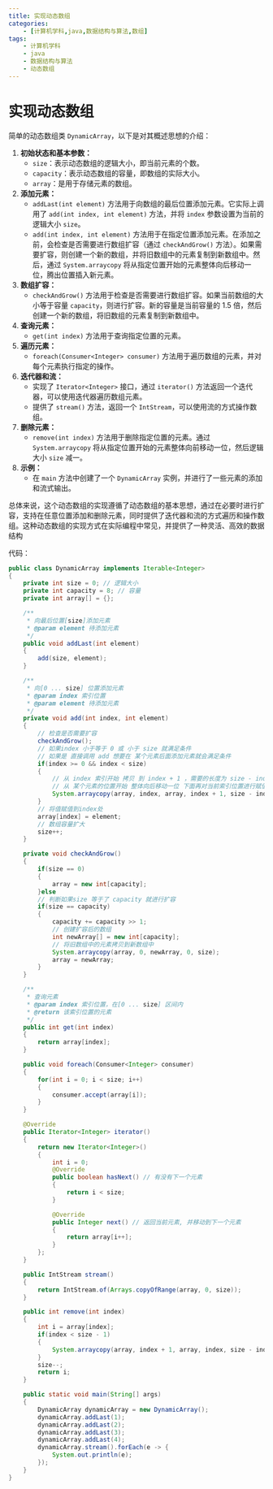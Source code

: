 ```yaml
---
title: 实现动态数组
categories:
    - [计算机学科,java,数据结构与算法,数组]
tags:
    - 计算机学科
    - java
    - 数据结构与算法
    - 动态数组
---
```


# 实现动态数组

简单的动态数组类 `DynamicArray`，以下是对其概述思想的介绍：

1. **初始状态和基本参数：**
   -  `size`：表示动态数组的逻辑大小，即当前元素的个数。
   -  `capacity`：表示动态数组的容量，即数组的实际大小。
   -  `array`：是用于存储元素的数组。
2. **添加元素：**
   -  `addLast(int element)` 方法用于向数组的最后位置添加元素。它实际上调用了 `add(int index, int element)` 方法，并将 `index` 参数设置为当前的逻辑大小 `size`。
   -  `add(int index, int element)` 方法用于在指定位置添加元素。在添加之前，会检查是否需要进行数组扩容（通过 `checkAndGrow()` 方法）。如果需要扩容，则创建一个新的数组，并将旧数组中的元素复制到新数组中。然后，通过 `System.arraycopy` 将从指定位置开始的元素整体向后移动一位，腾出位置插入新元素。
3. **数组扩容：**
   -  `checkAndGrow()` 方法用于检查是否需要进行数组扩容。如果当前数组的大小等于容量 `capacity`，则进行扩容。新的容量是当前容量的 1.5 倍，然后创建一个新的数组，将旧数组的元素复制到新数组中。
4. **查询元素：**
   -  `get(int index)` 方法用于查询指定位置的元素。
5. **遍历元素：**
   -  `foreach(Consumer<Integer> consumer)` 方法用于遍历数组的元素，并对每个元素执行指定的操作。
6. **迭代器和流：**
   -  实现了 `Iterator<Integer>` 接口，通过 `iterator()` 方法返回一个迭代器，可以使用迭代器遍历数组元素。
   -  提供了 `stream()` 方法，返回一个 `IntStream`，可以使用流的方式操作数组。
7. **删除元素：**
   -  `remove(int index)` 方法用于删除指定位置的元素。通过 `System.arraycopy` 将从指定位置开始的元素整体向前移动一位，然后逻辑大小 `size` 减一。
8. **示例：**
   -  在 `main` 方法中创建了一个 `DynamicArray` 实例，并进行了一些元素的添加和流式输出。

总体来说，这个动态数组的实现遵循了动态数组的基本思想，通过在必要时进行扩容，支持在任意位置添加和删除元素，同时提供了迭代器和流的方式遍历和操作数组。这种动态数组的实现方式在实际编程中常见，并提供了一种灵活、高效的数据结构

代码：

```java
public class DynamicArray implements Iterable<Integer>
{
    private int size = 0; // 逻辑大小
    private int capacity = 8; // 容量
    private int array[] = {};

    /**
     * 向最后位置[size]添加元素
     * @param element 待添加元素
     */
    public void addLast(int element)
    {
        add(size, element);
    }

    /**
     * 向[0 ... size] 位置添加元素
     * @param index 索引位置
     * @param element 待添加元素
     */
    private void add(int index, int element)
    {
        // 检查是否需要扩容
        checkAndGrow();
        // 如果index 小于等于 0 或 小于 size 就满足条件
        // 如果是 直接调用 add 想要在 某个元素后面添加元素就会满足条件
        if(index >= 0 && index < size)
        {
            // 从 index 索引开始 拷贝 到 index + 1 ，需要的长度为 size - index
            // 从 某个元素的位置开始 整体向后移动一位 下面再对当前索引位置进行赋值并扩大容量
            System.arraycopy(array, index, array, index + 1, size - index);
        }
        // 将值赋值到index处
        array[index] = element;
        // 数组容量扩大
        size++;
    }

    private void checkAndGrow()
    {
        if(size == 0)
        {
            array = new int[capacity];
        }else
        // 判断如果size 等于了 capacity 就进行扩容
        if(size == capacity)
        {
            capacity += capacity >> 1;
            // 创建扩容后的数组
            int newArray[] = new int[capacity];
            // 将旧数组中的元素拷贝到新数组中
            System.arraycopy(array, 0, newArray, 0, size);
            array = newArray;
        }
    }

    /**
     * 查询元素
     * @param index 索引位置，在[0 ... size] 区间内
     * @return 该索引位置的元素
     */
    public int get(int index)
    {
        return array[index];
    }

    public void foreach(Consumer<Integer> consumer)
    {
        for(int i = 0; i < size; i++)
        {
            consumer.accept(array[i]);
        }
    }

    @Override
    public Iterator<Integer> iterator()
    {
        return new Iterator<Integer>()
        {
            int i = 0;
            @Override
            public boolean hasNext() // 有没有下一个元素
            {
                return i < size;
            }

            @Override
            public Integer next() // 返回当前元素, 并移动到下一个元素
            {
                return array[i++];
            }
        };
    }

    public IntStream stream()
    {
        return IntStream.of(Arrays.copyOfRange(array, 0, size));
    }

    public int remove(int index)
    {
        int i = array[index];
        if(index < size - 1)
        {
            System.arraycopy(array, index + 1, array, index, size - index - 1);
        }
        size--;
        return i;
    }

    public static void main(String[] args)
    {
        DynamicArray dynamicArray = new DynamicArray();
        dynamicArray.addLast(1);
        dynamicArray.addLast(2);
        dynamicArray.addLast(3);
        dynamicArray.addLast(4);
        dynamicArray.stream().forEach(e -> {
            System.out.println(e);
        });
    }
}
```

